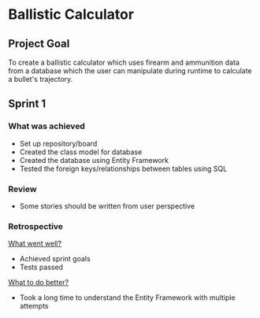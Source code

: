 <h1>Ballistic Calculator</h1>

<h2>Project Goal</h2>

To create a ballistic calculator which uses firearm and ammunition data from a database which the user can manipulate during runtime to calculate a bullet's trajectory.

<h2>Sprint 1</h2>


<h3>What was achieved</h3>

- Set up repository/board
- Created the class model for database
- Created the database using Entity Framework
- Tested the foreign keys/relationships between tables using SQL

<h3>Review</h3>

- Some stories should be written from user perspective

<h3>Retrospective</h3>

<u>What went well?</u>

- Achieved sprint goals
- Tests passed

<u>What to do better?</u>

- Took a long time to understand the Entity Framework with multiple attempts
